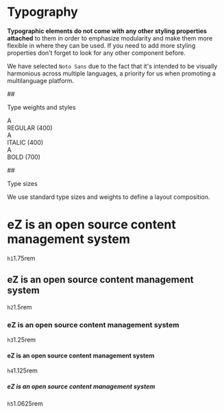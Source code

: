 # Typography

**Typographic elements do not come with any other styling properties attached** to them in order to emphasize modularity and make them more flexible in where they can be used. If you need to add more styling properties don't forget to look for any other component before.

We have selected `Noto Sans` due to the fact that it's intended to be visually harmonious across multiple languages, a priority for us when promoting a multilanguage platform.

##<div class="mgt-4 header-line">Type weights and styles</div>
<div class="wrapper-samples mgt-minus-2">
    <div class="type-box">
        <div class="letter-sample ez-guidelines-font">A</div>
        <div class="weight-text mgb-1">REGULAR (400)</div>
    </div>
    <div class="type-box">
        <div class="letter-sample letter-sample-italic ez-guidelines-font">A</div>
        <div class="weight-text mgb-1">ITALIC (400)</div>
    </div>
    <div class="type-box">
        <div class="letter-sample letter-sample-bold ez-guidelines-font">A</div>
        <div class="weight-text mgb-1">BOLD (700)</div>
    </div>
</div>

##<div class="mgt-4 header-line">Type sizes</div>
<div class="mgb-4 mgt-minus-2">We use standard type sizes and weights to define a layout composition.</div>

<h1 class="ez-guidelines-font ez-guidelines-h1">eZ is an open source content management system</h1>
<div class="mgb-2"><code>h1</code><span class="mgl-2">1.75rem</span></div>

<h2 class="ez-guidelines-font ez-guidelines-h2">eZ is an open source content management system</h2>
<div class="mgb-2"><code>h2</code><span class="mgl-2">1.5rem</span></div>

<h3 class="ez-guidelines-font ez-guidelines-h3">eZ is an open source content management system</h3>
<div class="mgb-2"><code>h3</code><span class="mgl-2">1.25rem</span></div>

<h4 class="ez-guidelines-font ez-guidelines-h4">eZ is an open source content management system</h4>
<div class="mgb-2"><code>h4</code><span class="mgl-2">1.125rem</span></div>

<h5 class="ez-guidelines-font ez-guidelines-h5">eZ is an open source content management system</h5>
<div class="mgb-2"><code>h5</code><span class="mgl-2">1.0625rem</span></div>
